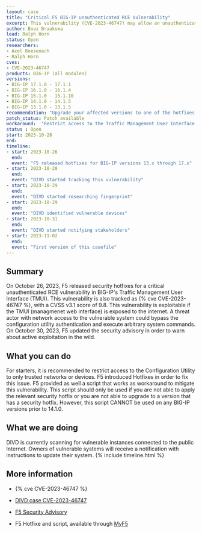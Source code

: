```yaml
---
layout: case
title: "Critical F5 BIG-IP unauthenticated RCE Vulnerability"
excerpt: This vulnerability (CVE-2023-46747) may allow an unauthenticated adversary with network access to the BIG-IP system through the management port and/or self IP addresses to execute arbitrary system commands."
author: Boaz Braaksma
lead: Ralph Horn
status: Open
researchers:
- Axel Boesenach
- Ralph Horn
cves:
- CVE-2023-46747
products: BIG-IP (all modules)
versions:
- BIG-IP 17.1.0 - 17.1.1
- BIG-IP 16.1.0 - 16.1.4
- BIG-IP 15.1.0 - 15.1.10
- BIG-IP 14.1.0 - 14.1.5
- BIG-IP 13.1.0 - 13.1.5
recommendation: "Upgrade your affected versions to one of the hotfixes listed by F5 in their Security Advisory."
patch_status: Patch available
workaround:  "Restrict access to the Traffic Management User Interface (TMUI) from the internet."
status : Open
start: 2023-10-28
end:
timeline:
- start: 2023-10-26
  end:
  event: "F5 released hotfixes for BIG-IP versions 13.x through 17.x"
- start: 2023-10-28
  end:
  event: "DIVD started tracking this vulnerability"
- start: 2023-10-29
  end:
  event: "DIVD started researching fingerprint"
- start: 2023-10-29
  end:
  event: "DIVD identified vulnerable devices"
- start: 2023-10-31
  end:
  event: "DIVD started notifying stakeholders"
- start: 2023-11-02
  end:
  event: "First version of this casefile"
---
```

## Summary

On October 26, 2023, F5 released security hotfixes for a critical unauthenticated RCE vulnerability in BIG-IP's Traffic Management User Interface (TMUI). This vulnerability is also tracked as {% cve CVE-2023-46747 %}, with a CVSS v3.1 score of 9.8. This vulnerability is exploitable if the TMUI (managmenet web interface) is exposed to the internet. A threat actor with network access to the vulnerable system could bypass the configuration utility authentication and execute arbitrary system commands. On October 30, 2023, F5 updated the security advisory in order to warn about active exploitation in the wild.
## What you can do
For starters, it is recommended to restrict access to the Configuration Utility to only trusted networks or devices. F5 introduced Hotfixes in order to fix this issue. F5 provided as well a script that works as workaround to mitigate this vulnerability. This script should only be used if you are not able to apply the relevant security hotfix or you are not able to upgrade to a version that has a security hotfix. However, this script CANNOT be used on any BIG-IP versions prior to 14.1.0.
## What we are doing
DIVD is currently scanning for vulnerable instances connected to the public Internet. Owners of vulnerable systems will receive a notification with instructions to update their system.
{% include timeline.html %}
## More information
* {% cve CVE-2023-46747 %}

* [DIVD case CVE-2023-46747](https://csirt.divd.nl/DIVD-2023-00040/)

* [F5 Security Advisory](https://my.f5.com/manage/s/article/K000137353)
* F5 Hotfixe and script, available through [MyF5](https://account.f5.com/myf5)

